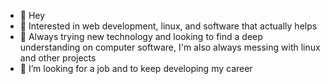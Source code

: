 - 👋 Hey
- 👀 Interested in web development, linux, and software that actually helps
- 🌱 Always trying new technology and looking to find a deep understanding on computer software, I'm also always messing with linux and other projects
- 💞️ I’m looking for a job and to keep developing my career
<!---
- 📫 How to reach me: https://aetherdocks.xyz/contact
The website is WIP!
--->
